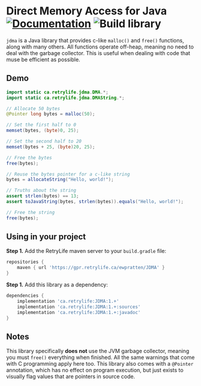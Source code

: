 # Direct Memory Access for Java [![Documentation](https://img.shields.io/badge/-documentation-blue)](https://ewpratten.retrylife.ca/JDMA) ![Build library](https://github.com/Ewpratten/JDMA/workflows/Build%20library/badge.svg)

`jdma` is a Java library that provides c-like `malloc()` and `free()` functions, along with many others. All functions operate off-heap, meaning no need to deal with the garbage collector. This is useful when dealing with code that muse be efficient as possible.

## Demo

```java
import static ca.retrylife.jdma.DMA.*;
import static ca.retrylife.jdma.DMAString.*;

// Allocate 50 bytes
@Pointer long bytes = malloc(50);

// Set the first half to 0
memset(bytes, (byte)0, 25);

// Set the second half to 20
memset(bytes + 25, (byte)20, 25);

// Free the bytes
free(bytes);

// Reuse the bytes pointer for a c-like string
bytes = allocateString("Hello, world!");

// Truths about the string
assert strlen(bytes) == 13;
assert toJavaString(bytes, strlen(bytes)).equals("Hello, world!");

// Free the string
free(bytes);
```

## Using in your project

**Step 1.** Add the RetryLife maven server to your `build.gradle` file:

```groovy
repositories {
    maven { url 'https://gpr.retrylife.ca/ewpratten/JDMA' }
}
```

**Step 1.** Add this library as a dependency:

```groovy
dependencies {
    implementation 'ca.retrylife:JDMA:1.+'
    implementation 'ca.retrylife:JDMA:1.+:sources'
    implementation 'ca.retrylife:JDMA:1.+:javadoc'
}
```

## Notes

This library specifically **does not** use the JVM garbage collector, meaning you must `free()` everything when finished. All the same warnings that come with C programming apply here too. This library also comes with a `@Pointer` annotation, which has no effect on program execution, but just exists to visually flag values that are pointers in source code.